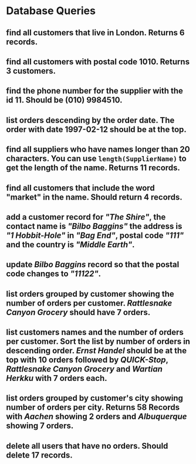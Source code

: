 # Database Queries

## find all customers that live in London. Returns 6 records.

<!-- SELECT * FROM [Customers] WHERE City ="London"; -->

## find all customers with postal code 1010. Returns 3 customers.

<!-- SELECT * FROM [Customers] WHERE PostalCode = 1010; -->

## find the phone number for the supplier with the id 11. Should be (010) 9984510.

<!-- SELECT Phone FROM [Suppliers] WHERE SupplierID = 11;  -->

## list orders descending by the order date. The order with date 1997-02-12 should be at the top.

<!-- SELECT OrderDate FROM [Orders] order by OrderDate desc; -->

## find all suppliers who have names longer than 20 characters. You can use `length(SupplierName)` to get the length of the name. Returns 11 records.

<!-- SELECT * FROM [Suppliers] where length(SupplierName) > 20; -->

## find all customers that include the word "market" in the name. Should return 4 records.

<!-- SELECT * FROM [Customers] where CustomerName LIKE '%market%';  -->

## add a customer record for _"The Shire"_, the contact name is _"Bilbo Baggins"_ the address is _"1 Hobbit-Hole"_ in _"Bag End"_, postal code _"111"_ and the country is _"Middle Earth"_.

<!-- INSERT INTO Customers ('CustomerName', 'ContactName', 'Address', 'City', 'PostalCode', 'Country')
VALUES ("The Shire", "Bilbo Baggins", "1 Hobbit-Hole", "Bag End", "111", "Middle Earth") -->

## update _Bilbo Baggins_ record so that the postal code changes to _"11122"_.

<!-- UPDATE Customers SET PostalCode = "11122" WHERE ContactName = "Bilbo Baggins" -->

## list orders grouped by customer showing the number of orders per customer. _Rattlesnake Canyon Grocery_ should have 7 orders.

<!-- SELECT COUNT (OrderID), CustomerName FROM Orders LEFT JOIN Customers
ON Orders.CustomerID=Customers.CustomerID
GROUP BY Customers.CustomerName -->

## list customers names and the number of orders per customer. Sort the list by number of orders in descending order. _Ernst Handel_ should be at the top with 10 orders followed by _QUICK-Stop_, _Rattlesnake Canyon Grocery_ and _Wartian Herkku_ with 7 orders each.

<!-- SELECT COUNT(OrderId), CustomerName FROM Orders LEFT JOIN Customers ON Orders.CustomerID=Customers.CustomerID GROUP BY Customers.CustomerName ORDER BY COUNT(OrderID) DESC; -->

## list orders grouped by customer's city showing number of orders per city. Returns 58 Records with _Aachen_ showing 2 orders and _Albuquerque_ showing 7 orders.

<!--
SELECT COUNT(Orders.CustomerId) as Orders, Customers.City
FROM Orders
INNER JOIN Customers ON Orders.CustomerID=Customers.CustomerID
GROUP BY Customers.City -->

## delete all users that have no orders. Should delete 17 records.

<!-- DELETE FROM Customers
WHERE Customers.CustomerID NOT IN (SELECT CustomerID FROM Orders) -->
